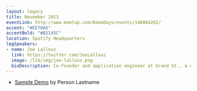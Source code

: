 ```yaml
---
layout: legacy
title: November 2013
eventLink: http://www.meetup.com/DemoDays/events/146064262/
accent: "#EE70A5"
accentBold: "#B2145C"
location: Spotify Headquarters
legSpeakers:
- name: Joe Lallouz
  link: https://twitter.com/JoeLallouz
  image: /lib/img/joe-lallouz.png
  bioDescription: Co-Founder and application engineer at Grand St., a curated shop for creative technology. He works across the stack building well-designed, thoughtfully crafted software. When he's not coding away at Grand St. you'll find him kicking ass and taking names on the ice at Chelsea Piers or taking his sweet pups Rocky and Onyx for walks. Joe loves beautiful design and is addicted to sneakers. He is excited to discuss "Social Design", centered around creating compelling engaged communities and how to incentivize participation. 
---
```


* [Sample Demo](#) by Person Lastname